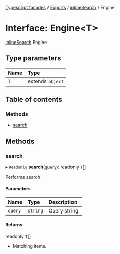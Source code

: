 [Typescript facades](../index.md) / [Exports](../modules.md) / [inlineSearch](../modules/inlineSearch.md) / Engine

# Interface: Engine<T\>

[inlineSearch](../modules/inlineSearch.md).Engine

## Type parameters

| Name | Type |
| :------ | :------ |
| `T` | extends `object` |

## Table of contents

### Methods

- [search](inlineSearch.Engine.md#search)

## Methods

### search

▸ `Readonly` **search**(`query`): readonly `T`[]

Performs search.

#### Parameters

| Name | Type | Description |
| :------ | :------ | :------ |
| `query` | `string` | Query string. |

#### Returns

readonly `T`[]

- Matching items.

